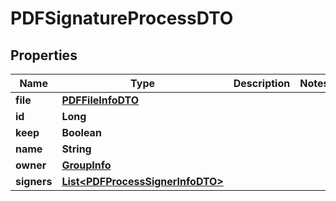 # PDFSignatureProcessDTO

## Properties
Name | Type | Description | Notes
------------ | ------------- | ------------- | -------------
**file** | [**PDFFileInfoDTO**](PDFFileInfoDTO.md) |  | 
**id** | **Long** |  | 
**keep** | **Boolean** |  | 
**name** | **String** |  | 
**owner** | [**GroupInfo**](GroupInfo.md) |  | 
**signers** | [**List&lt;PDFProcessSignerInfoDTO&gt;**](PDFProcessSignerInfoDTO.md) |  | 
